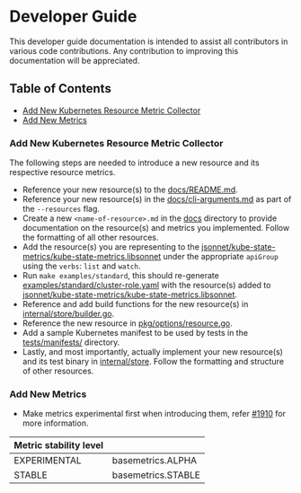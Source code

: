 # Developer Guide 

This developer guide documentation is intended to assist all contributors in various code contributions.
Any contribution to improving this documentation will be appreciated.

## Table of Contents

- [Add New Kubernetes Resource Metric Collector](#add-new-kubernetes-resource-metric-collector)
- [Add New Metrics](#add-new-metrics)

### Add New Kubernetes Resource Metric Collector

The following steps are needed to introduce a new resource and its respective resource metrics.

- Reference your new resource(s) to the [docs/README.md](https://github.com/kubernetes/kube-state-metrics/blob/main/docs/README.md#exposed-metrics).
- Reference your new resource(s) in the [docs/cli-arguments.md](https://github.com/kubernetes/kube-state-metrics/blob/main/docs/cli-arguments.md#available-options) as part of the `--resources` flag.
- Create a new `<name-of-resource>.md` in the [docs](https://github.com/kubernetes/kube-state-metrics/tree/main/docs) directory to provide documentation on the resource(s) and metrics you implemented. Follow the formatting of all other resources.
- Add the resource(s) you are representing to the [jsonnet/kube-state-metrics/kube-state-metrics.libsonnet](https://github.com/kubernetes/kube-state-metrics/blob/main/jsonnet/kube-state-metrics/kube-state-metrics.libsonnet) under the appropriate `apiGroup` using the `verbs`: `list` and `watch`.
- Run `make examples/standard`, this should re-generate [examples/standard/cluster-role.yaml](https://github.com/kubernetes/kube-state-metrics/blob/main/examples/standard/cluster-role.yaml) with the resource(s) added to [jsonnet/kube-state-metrics/kube-state-metrics.libsonnet](https://github.com/kubernetes/kube-state-metrics/blob/main/jsonnet/kube-state-metrics/kube-state-metrics.libsonnet).
- Reference and add build functions for the new resource(s) in [internal/store/builder.go](https://github.com/kubernetes/kube-state-metrics/blob/main/internal/store/builder.go).
- Reference the new resource in [pkg/options/resource.go](https://github.com/kubernetes/kube-state-metrics/blob/main/pkg/options/resource.go).
- Add a sample Kubernetes manifest to be used by tests in the [tests/manifests/](https://github.com/kubernetes/kube-state-metrics/tree/main/tests/manifests) directory.
- Lastly, and most importantly, actually implement your new resource(s) and its test binary in [internal/store](https://github.com/kubernetes/kube-state-metrics/tree/main/internal/store). Follow the formatting and structure of other resources.

### Add New Metrics

- Make metrics experimental first when introducing them, refer [#1910](https://github.com/kubernetes/kube-state-metrics/pull/1910) for more information.

| Metric stability level |                    |
|------------------------|--------------------|
| EXPERIMENTAL           | basemetrics.ALPHA  |
| STABLE                 | basemetrics.STABLE |

